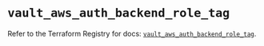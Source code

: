 # `vault_aws_auth_backend_role_tag`

Refer to the Terraform Registry for docs: [`vault_aws_auth_backend_role_tag`](https://registry.terraform.io/providers/hashicorp/vault/5.1.0/docs/resources/aws_auth_backend_role_tag).
